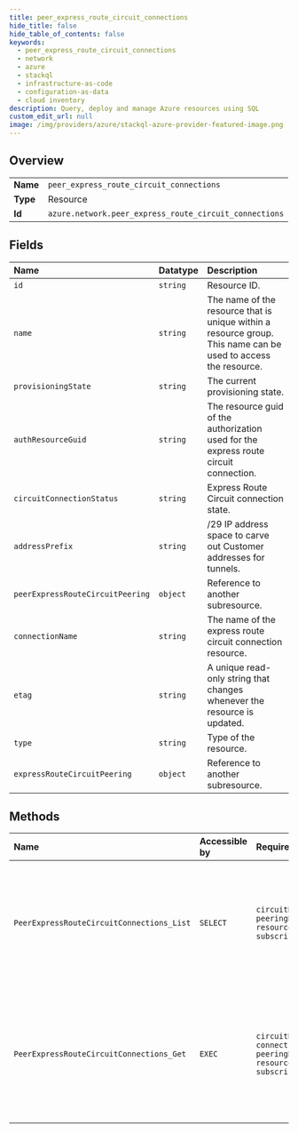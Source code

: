 ```yaml
---
title: peer_express_route_circuit_connections
hide_title: false
hide_table_of_contents: false
keywords:
  - peer_express_route_circuit_connections
  - network
  - azure    
  - stackql
  - infrastructure-as-code
  - configuration-as-data
  - cloud inventory
description: Query, deploy and manage Azure resources using SQL
custom_edit_url: null
image: /img/providers/azure/stackql-azure-provider-featured-image.png
---
```

  
    

## Overview
<table><tbody>
<tr><td><b>Name</b></td><td><code>peer_express_route_circuit_connections</code></td></tr>
<tr><td><b>Type</b></td><td>Resource</td></tr>
<tr><td><b>Id</b></td><td><code>azure.network.peer_express_route_circuit_connections</code></td></tr>
</tbody></table>

## Fields
| Name | Datatype | Description |
|:-----|:---------|:------------|
| `id` | `string` | Resource ID. |
| `name` | `string` | The name of the resource that is unique within a resource group. This name can be used to access the resource. |
| `provisioningState` | `string` | The current provisioning state. |
| `authResourceGuid` | `string` | The resource guid of the authorization used for the express route circuit connection. |
| `circuitConnectionStatus` | `string` | Express Route Circuit connection state. |
| `addressPrefix` | `string` | /29 IP address space to carve out Customer addresses for tunnels. |
| `peerExpressRouteCircuitPeering` | `object` | Reference to another subresource. |
| `connectionName` | `string` | The name of the express route circuit connection resource. |
| `etag` | `string` | A unique read-only string that changes whenever the resource is updated. |
| `type` | `string` | Type of the resource. |
| `expressRouteCircuitPeering` | `object` | Reference to another subresource. |
## Methods
| Name | Accessible by | Required Params | Description |
|:-----|:--------------|:----------------|:------------|
| `PeerExpressRouteCircuitConnections_List` | `SELECT` | `circuitName, peeringName, resourceGroupName, subscriptionId` | Gets all global reach peer connections associated with a private peering in an express route circuit. |
| `PeerExpressRouteCircuitConnections_Get` | `EXEC` | `circuitName, connectionName, peeringName, resourceGroupName, subscriptionId` | Gets the specified Peer Express Route Circuit Connection from the specified express route circuit. |
